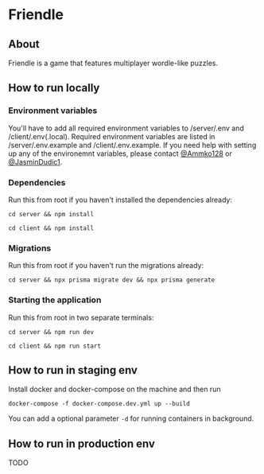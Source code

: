 # Friendle

## About

Friendle is a game that features multiplayer wordle-like puzzles.

## How to run locally

### Environment variables

You'll have to add all required environment variables to /server/.env and /client/.env(.local). Required environment variables are listed in
/server/.env.example and /client/.env.example. If you need help with setting up any of the environemnt variables, please contact [@Ammko128](https://github.com/Ammko128) or [@JasminDudic1](https://github.com/JasminDudic1).

### Dependencies

Run this from root if you haven't installed the dependencies already:

`cd server && npm install`

`cd client && npm install`

### Migrations

Run this from root if you haven't run the migrations already:

`cd server && npx prisma migrate dev && npx prisma generate`

### Starting the application

Run this from root in two separate terminals:

`cd server && npm run dev`

`cd client && npm run start`

## How to run in staging env

Install docker and docker-compose on the machine and then run

`docker-compose -f docker-compose.dev.yml up --build`

You can add a optional parameter `-d` for running containers in background.

## How to run in production env

TODO